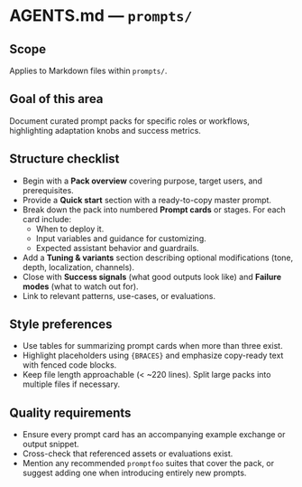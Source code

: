 # AGENTS.md — `prompts/`

## Scope
Applies to Markdown files within `prompts/`.

## Goal of this area
Document curated prompt packs for specific roles or workflows, highlighting adaptation knobs and success metrics.

## Structure checklist
- Begin with a **Pack overview** covering purpose, target users, and prerequisites.
- Provide a **Quick start** section with a ready-to-copy master prompt.
- Break down the pack into numbered **Prompt cards** or stages. For each card include:
  - When to deploy it.
  - Input variables and guidance for customizing.
  - Expected assistant behavior and guardrails.
- Add a **Tuning & variants** section describing optional modifications (tone, depth, localization, channels).
- Close with **Success signals** (what good outputs look like) and **Failure modes** (what to watch out for).
- Link to relevant patterns, use-cases, or evaluations.

## Style preferences
- Use tables for summarizing prompt cards when more than three exist.
- Highlight placeholders using `{BRACES}` and emphasize copy-ready text with fenced code blocks.
- Keep file length approachable (< ~220 lines). Split large packs into multiple files if necessary.

## Quality requirements
- Ensure every prompt card has an accompanying example exchange or output snippet.
- Cross-check that referenced assets or evaluations exist.
- Mention any recommended `promptfoo` suites that cover the pack, or suggest adding one when introducing entirely new prompts.

